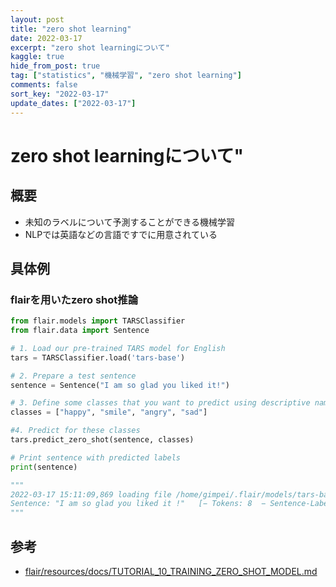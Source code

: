 ```yaml
---
layout: post
title: "zero shot learning"
date: 2022-03-17
excerpt: "zero shot learningについて"
kaggle: true
hide_from_post: true
tag: ["statistics", "機械学習", "zero shot learning"]
comments: false
sort_key: "2022-03-17"
update_dates: ["2022-03-17"]
---
```


# zero shot learningについて"

## 概要
 - 未知のラベルについて予測することができる機械学習
 - NLPでは英語などの言語ですでに用意されている

## 具体例

### flairを用いたzero shot推論

```python
from flair.models import TARSClassifier
from flair.data import Sentence

# 1. Load our pre-trained TARS model for English
tars = TARSClassifier.load('tars-base')

# 2. Prepare a test sentence
sentence = Sentence("I am so glad you liked it!")

# 3. Define some classes that you want to predict using descriptive names
classes = ["happy", "smile", "angry", "sad"]

#4. Predict for these classes
tars.predict_zero_shot(sentence, classes)

# Print sentence with predicted labels
print(sentence)

"""
2022-03-17 15:11:09,869 loading file /home/gimpei/.flair/models/tars-base-v8.pt
Sentence: "I am so glad you liked it !"   [− Tokens: 8  − Sentence-Labels: {'happy-smile-angry-sad': [happy (0.8667), smile (0.5077)]}]
"""
```

## 参考
 - [flair/resources/docs/TUTORIAL_10_TRAINING_ZERO_SHOT_MODEL.md](https://github.com/flairNLP/flair/blob/master/resources/docs/TUTORIAL_10_TRAINING_ZERO_SHOT_MODEL.md)
